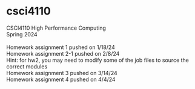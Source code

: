 # csci4110
CSCI4110 High Performance Computing
<br>Spring 2024
<br><br>
Homework assignment 1 pushed on 1/18/24<br>
Homework assignment 2-1 pushed on 2/8/24<br>
  Hint: for hw2, you may need to modify some of the job files to source the correct modules<br>
Homework assignment 3 pushed on 3/14/24<br>
Homework assignment 4 pushed on 4/4/24<br>

